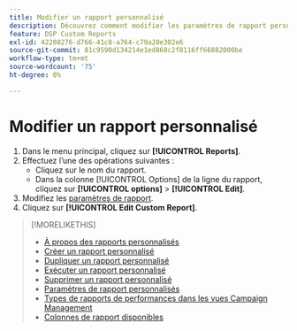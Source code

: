 ```yaml
---
title: Modifier un rapport personnalisé
description: Découvrez comment modifier les paramètres de rapport personnalisés.
feature: DSP Custom Reports
exl-id: 42208276-d766-41c8-a764-c79a20e302e6
source-git-commit: 81c9590d134214e1ed860c2f8116ff66882000be
workflow-type: tm+mt
source-wordcount: '75'
ht-degree: 0%

---
```


# Modifier un rapport personnalisé

1. Dans le menu principal, cliquez sur **[!UICONTROL Reports]**.
1. Effectuez l’une des opérations suivantes :
   * Cliquez sur le nom du rapport.
   * Dans la colonne [!UICONTROL Options] de la ligne du rapport, cliquez sur **[!UICONTROL options]** > **[!UICONTROL Edit]**.
1. Modifiez les [paramètres de rapport](/help/dsp/reports/report-settings.md).
1. Cliquez sur **[!UICONTROL Edit Custom Report]**.

>[!MORELIKETHIS]
>
>* [À propos des rapports personnalisés](/help/dsp/reports/report-about.md)
>* [Créer un rapport personnalisé](/help/dsp/reports/report-create.md)
>* [Dupliquer un rapport personnalisé](/help/dsp/reports/report-copy.md)
>* [Exécuter un rapport personnalisé](/help/dsp/reports/report-run-now.md)
>* [Supprimer un rapport personnalisé](/help/dsp/reports/report-delete.md)
>* [Paramètres de rapport personnalisés](/help/dsp/reports/report-settings.md)
>* [Types de rapports de performances dans les vues Campaign Management](/help/dsp/campaign-management/reports/campaign-reports-about.md)
>* [Colonnes de rapport disponibles](/help/dsp/reports/report-columns.md)
